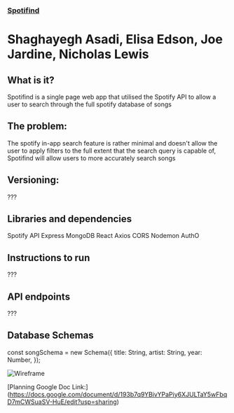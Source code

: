 ### [Spotifind](https://spotifind-search.netlify.app/)

# Shaghayegh Asadi, Elisa Edson, Joe Jardine, Nicholas Lewis

## What is it?

Spotifind is a single page web app that utilised the Spotify API to allow a user to search through the full spotify database of songs

## The problem:

The spotify in-app search feature is rather minimal and doesn't allow the user to apply filters to the full extent that the search query is capable of,
Spotifind will allow users to more accurately search songs

## Versioning:

???

## Libraries and dependencies

Spotify API
Express
MongoDB
React
Axios
CORS
Nodemon
AuthO

## Instructions to run

???

## API endpoints

???

## Database Schemas

const songSchema = new Schema({
title: String,
artist: String,
year: Number,
});

![Wireframe](https://cdn.discordapp.com/attachments/1136987960999424115/1137016242927042631/Screenshot_2023-08-04_at_14.36.21.png)

[Planning Google Doc Link:] (https://docs.google.com/document/d/193b7q9YBivYPaPiy6XJULTaY5wFbqD7mCWSuaSV-HuE/edit?usp=sharing)
